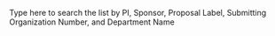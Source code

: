 Type here to search the list by PI, Sponsor, Proposal Label, Submitting Organization Number, and Department Name
